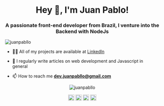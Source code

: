 <h1 align="center">Hey 👋, I'm Juan Pablo!</h1>
<h3 align="center">A passionate front-end developer from Brazil, I venture into the Backend with NodeJs</h3>
<p align="left"> <img src="https://komarev.com/ghpvc/?username=juanpabllo" alt="juanpabllo" /> </p>

- 👨‍💻 All of my projects are available at [LinkedIn](https://www.linkedin.com/in/juanpablodev/)

- 📝 I regularly write articles on web development and Javascript in general 

- 📫 How to reach me **dev.juanpabllo@gmail.com**

<p align="center">
<img  <img src="https://github-readme-stats.vercel.app/api?username=juanpabllo&show_icons=true" alt="juanpabllo" /> </p>
</p>



<p align="center">
<a href="https://twitter.com/juan_pabl00o" target="blank"><img align="center" src="https://cdn.jsdelivr.net/npm/simple-icons@3.0.1/icons/twitter.svg" alt="juan_pabl00o" height="20" width="20" /></a>
<a href="https://linkedin.com/in/juanpablodev" target="blank"><img align="center" src="https://cdn.jsdelivr.net/npm/simple-icons@3.0.1/icons/linkedin.svg" alt="juanpablodev" height="20" width="20" /></a>
<a href="https://stackoverflow.com/juan-pablo" target="blank"><img align="center" src="https://cdn.jsdelivr.net/npm/simple-icons@3.0.1/icons/stackoverflow.svg" alt="juan-pablo" height="20" width="20" /></a>
<a href="https://instagram.com/juan_pablloreal" target="blank"><img align="center" src="https://cdn.jsdelivr.net/npm/simple-icons@3.0.1/icons/instagram.svg" alt="juan_pablloreal" height="20" width="20" /></a>
</p>

